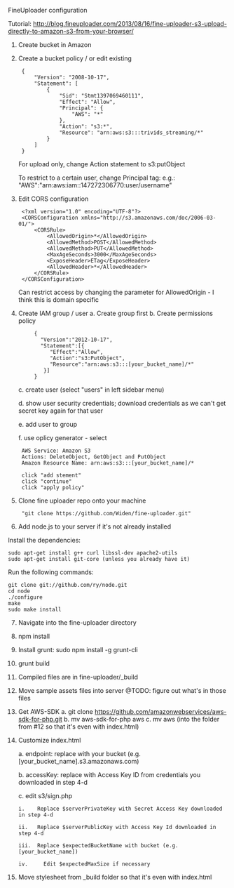 FineUploader configuration


Tutorial: http://blog.fineuploader.com/2013/08/16/fine-uploader-s3-upload-directly-to-amazon-s3-from-your-browser/


1. Create bucket in Amazon 
2. Create a bucket policy / or edit existing

		{
			"Version": "2008-10-17",
			"Statement": [
				{
					"Sid": "Stmt1397069460111",
					"Effect": "Allow",
					"Principal": {
						"AWS": "*"
					},
					"Action": "s3:*",
					"Resource": "arn:aws:s3:::trivids_streaming/*"
				}
			]
		}

	For upload only, change Action statement to s3:putObject

	To restrict to a certain user, change Principal tag:
		e.g.:	"AWS":"arn:aws:iam::147272306770:user/username"

3. Edit CORS configuration

		<?xml version="1.0" encoding="UTF-8"?>
		<CORSConfiguration xmlns="http://s3.amazonaws.com/doc/2006-03-01/">
		    <CORSRule>
		        <AllowedOrigin>*</AllowedOrigin>
		        <AllowedMethod>POST</AllowedMethod>
		        <AllowedMethod>PUT</AllowedMethod>
		        <MaxAgeSeconds>3000</MaxAgeSeconds>
		        <ExposeHeader>ETag</ExposeHeader>
		        <AllowedHeader>*</AllowedHeader>
		    </CORSRule>
		</CORSConfiguration>

	Can restrict access by changing the parameter for AllowedOrigin - I think this is domain specific

4. Create IAM group / user
	a. Create group first
	b. Create permissions policy

			{
			  "Version":"2012-10-17",
			  "Statement":[{
			     "Effect":"Allow",
			     "Action":"s3:PutObject",
			     "Resource":"arn:aws:s3:::[your_bucket_name]/*"
			   }]
			}

	c. create user (select "users" in left sidebar menu)

	d. show user security credentials; download credentials as we can't get secret key again for that user
	
	e. add user to group
	
	f. use oplicy generator - select

		AWS Service: Amazon S3
		Actions: DeleteObject, GetObject and PutObject
		Amazon Resource Name: arn:aws:s3:::[your_bucket_name]/*

		click "add stement"
		click "continue"
		click "apply policy"

5. Clone fine uploader repo onto your machine

		"git clone https://github.com/Widen/fine-uploader.git"

6. Add node.js to your server if it's not already installed

Install the dependencies:

	sudo apt-get install g++ curl libssl-dev apache2-utils
	sudo apt-get install git-core (unless you already have it)

Run the following commands:

	git clone git://github.com/ry/node.git
	cd node
	./configure
	make
	sudo make install


7. Navigate into the fine-uploader directory

8. npm install

9. Install grunt: sudo npm install -g grunt-cli

10. grunt build

11. Compiled files are in fine-uploader/_build

12. Move sample assets files into server 
	@TODO: figure out what's in those files

13. Get AWS-SDK
	a. git clone https://github.com/amazonwebservices/aws-sdk-for-php.git
	b. mv aws-sdk-for-php aws
	c. mv aws (into the folder from #12 so that it's even with index.html)

14. Customize index.html

	a. endpoint: replace with your bucket (e.g. [your_bucket_name].s3.amazonaws.com)

	b. accessKey: replace with Access Key ID from credentials you downloaded in step 4-d

	c. edit s3/sign.php

		i.    Replace $serverPrivateKey with Secret Access Key downloaded in step 4-d

		ii.   Replace $serverPublicKey with Access Key Id downloaded in step 4-d

		iii.  Replace $expectedBucketName with bucket (e.g. [your_bucket_name])

		iv. 	Edit $expectedMaxSize if necessary

15. Move stylesheet from _build folder so that it's even with index.html










